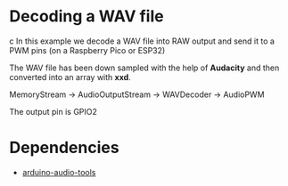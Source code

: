 # Decoding a WAV file

c
In this example we decode a WAV file into RAW output and send it to a PWM pins (on a Raspberry Pico or ESP32)

The WAV file has been down sampled with the help of __Audacity__ and then converted into an array with __xxd__. 

MemoryStream -> AudioOutputStream -> WAVDecoder -> AudioPWM

The output pin is GPIO2


# Dependencies

- [arduino-audio-tools]()